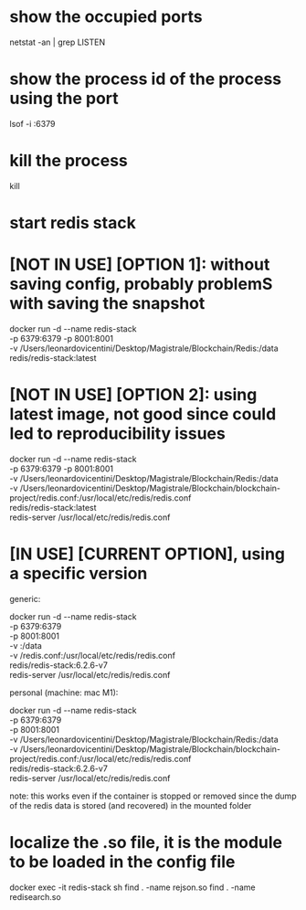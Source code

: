 # show the occupied ports
netstat -an | grep LISTEN

# show the process id of the process using the port
lsof -i :6379

# kill the process
kill <PID>

# start redis stack
# [NOT IN USE] [OPTION 1]: without saving config, probably problemS with saving the snapshot
docker run -d --name redis-stack \
-p 6379:6379 -p 8001:8001 \
-v /Users/leonardovicentini/Desktop/Magistrale/Blockchain/Redis:/data \
redis/redis-stack:latest

# [NOT IN USE] [OPTION 2]: using latest image, not good since could led to reproducibility issues
docker run -d --name redis-stack \
-p 6379:6379 -p 8001:8001 \
-v /Users/leonardovicentini/Desktop/Magistrale/Blockchain/Redis:/data \
-v /Users/leonardovicentini/Desktop/Magistrale/Blockchain/blockchain-project/redis.conf:/usr/local/etc/redis/redis.conf \
redis/redis-stack:latest \
redis-server /usr/local/etc/redis/redis.conf

# [IN USE] [CURRENT OPTION], using a specific version

generic:

docker run -d --name redis-stack \
-p 6379:6379 \
-p 8001:8001 \
-v <path-to-local-folder-to-mount>:/data \
-v <path-to-local-folder-of-redis-conf-file>/redis.conf:/usr/local/etc/redis/redis.conf \
redis/redis-stack:6.2.6-v7 \
redis-server /usr/local/etc/redis/redis.conf


personal (machine: mac M1):

docker run -d --name redis-stack \
-p 6379:6379 \
-p 8001:8001 \
-v /Users/leonardovicentini/Desktop/Magistrale/Blockchain/Redis:/data \
-v /Users/leonardovicentini/Desktop/Magistrale/Blockchain/blockchain-project/redis.conf:/usr/local/etc/redis/redis.conf \
redis/redis-stack:6.2.6-v7 \
redis-server /usr/local/etc/redis/redis.conf

note: this works even if the container is stopped or removed since the dump of the redis data is stored (and recovered) in the mounted folder


# localize the .so file, it is the module to be loaded in the config file
docker exec -it redis-stack sh
find . -name rejson.so
find . -name redisearch.so
